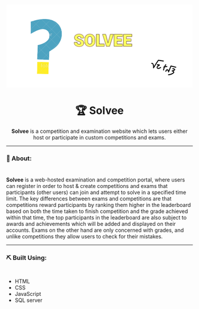 <div align="center">
  
<img src="screenshots\Screenshot (1980).png" alt="Website image">

</div>

<div align="center">
  
# 🏆 Solvee
**Solvee** is a competition and examination website which lets users either host or participate in custom competitions and exams.

</div>

---
### 🧐 About:
#
**Solvee** is a web-hosted examination and
competition portal, where users can register in order to host & create
competitions and exams that participants (other users) can join and
attempt to solve in a specified time limit.
The key differences between exams and competitions are that
competitions reward participants by ranking them higher in the
leaderboard based on both the time taken to finish competition and the
grade achieved within that time, the top participants in the leaderboard
are also subject to awards and achievements which will be added and
displayed on their accounts. Exams on the other hand are only
concerned with grades, and unlike competitions they allow users to
check for their mistakes.

---
### ⛏️ Built Using:
#
- HTML
- CSS
- JavaScript
- SQL server
